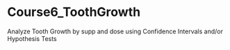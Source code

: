 # Course6_ToothGrowth
Analyze Tooth Growth by supp and dose using Confidence Intervals and/or Hypothesis Tests
